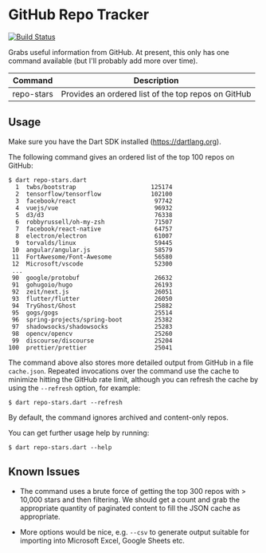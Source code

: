 # GitHub Repo Tracker
[![Build Status](https://travis-ci.org/timsneath/github-tracker.svg?branch=master)](https://travis-ci.org/timsneath/github-tracker)

Grabs useful information from GitHub. At present, this only has one command 
available (but I'll probably add more over time).

| Command    | Description                                         |
|------------|-----------------------------------------------------|
| repo-stars | Provides an ordered list of the top repos on GitHub |

## Usage
Make sure you have the Dart SDK installed (https://dartlang.org). 

The following command gives an ordered list of the top 100 repos on GitHub:

```
$ dart repo-stars.dart
  1  twbs/bootstrap                     125174
  2  tensorflow/tensorflow              102100
  3  facebook/react                      97742
  4  vuejs/vue                           96932
  5  d3/d3                               76338
  6  robbyrussell/oh-my-zsh              71507
  7  facebook/react-native               64757
  8  electron/electron                   61007
  9  torvalds/linux                      59445
 10  angular/angular.js                  58579
 11  FortAwesome/Font-Awesome            56580
 12  Microsoft/vscode                    52300
 ...
 90  google/protobuf                     26632
 91  gohugoio/hugo                       26193
 92  zeit/next.js                        26051
 93  flutter/flutter                     26050
 94  TryGhost/Ghost                      25882
 95  gogs/gogs                           25514
 96  spring-projects/spring-boot         25382
 97  shadowsocks/shadowsocks             25283
 98  opencv/opencv                       25260
 99  discourse/discourse                 25204
100  prettier/prettier                   25041
```

The command above also stores more detailed output from GitHub in a file
`cache.json`. Repeated invocations over the command use the cache to minimize
hitting the GitHub rate limit, although you can refresh the cache by using the 
`--refresh` option, for example:
```
$ dart repo-stars.dart --refresh
```

By default, the command ignores archived and content-only repos. 

You can get further usage help by running:
```
$ dart repo-stars.dart --help
```

## Known Issues

- The command uses a brute force of getting the top 300 repos with > 10,000
stars and then filtering. We should get a count and grab the appropriate
quantity of paginated content to fill the JSON cache as appropriate.

- More options would be nice, e.g. `--csv` to generate output suitable for 
importing into Microsoft Excel, Google Sheets etc.